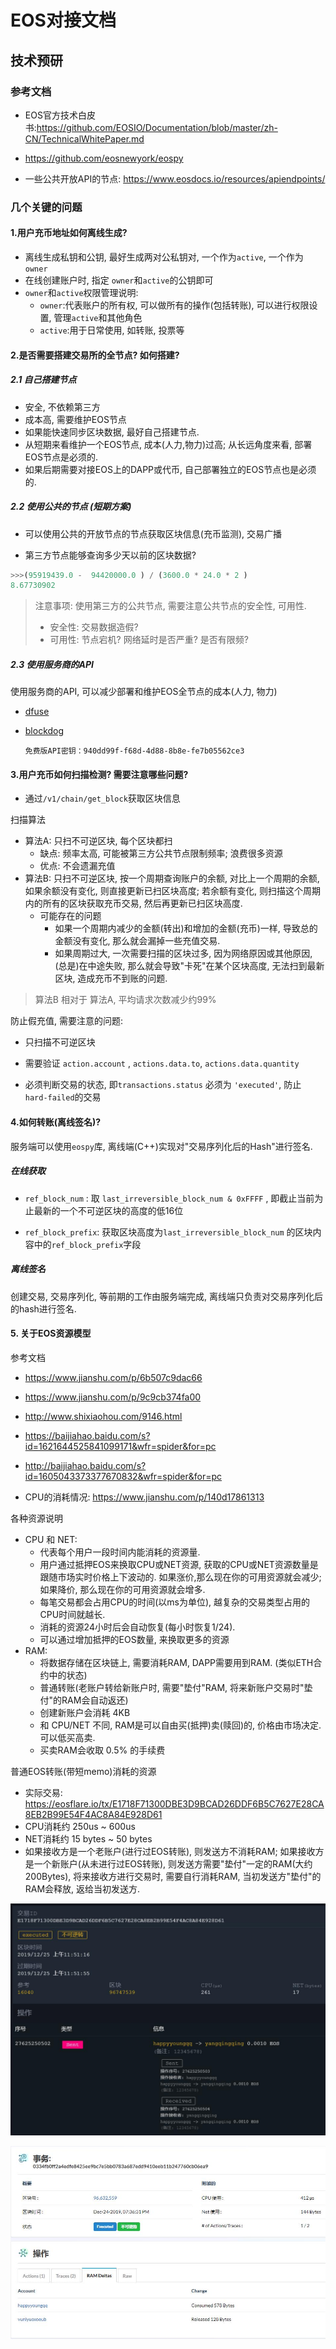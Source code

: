 # EOS对接文档

## 技术预研

### 参考文档

- EOS官方技术白皮书:https://github.com/EOSIO/Documentation/blob/master/zh-CN/TechnicalWhitePaper.md

- https://github.com/eosnewyork/eospy
- 一些公共开放API的节点:  https://www.eosdocs.io/resources/apiendpoints/



### 几个关键的问题

#### 1.用户充币地址如何离线生成?

- 离线生成私钥和公钥, 最好生成两对公私钥对, 一个作为`active`, 一个作为`owner` 
- 在线创建账户时, 指定  `owner`和`active`的公钥即可
- `owner`和`active`权限管理说明:
  - `owner`:代表账户的所有权, 可以做所有的操作(包括转账), 可以进行权限设置, 管理`active`和其他角色
  - `active`:用于日常使用, 如转账, 投票等



#### 2.是否需要搭建交易所的全节点? 如何搭建?

##### 2.1 自己搭建节点

- 安全, 不依赖第三方
- 成本高, 需要维护EOS节点
- 如果能快速同步区块数据, 最好自己搭建节点.
- 从短期来看维护一个EOS节点, 成本(人力,物力)过高;  从长远角度来看, 部署EOS节点是必须的.
- 如果后期需要对接EOS上的DAPP或代币, 自己部署独立的EOS节点也是必须的.

##### 2.2 使用公共的节点 (短期方案)

- 可以使用公共的开放节点的节点获取区块信息(充币监测), 交易广播

- 第三方节点能够查询多少天以前的区块数据?

```python
>>>(95919439.0 -  94420000.0 ) / (3600.0 * 24.0 * 2 ) 
8.67730902
```

> 注意事项: 使用第三方的公共节点, 需要注意公共节点的安全性, 可用性.
>
> - 安全性: 交易数据造假?
> - 可用性: 节点宕机? 网络延时是否严重? 是否有限频? 



##### 2.3 使用服务商的API

使用服务商的API, 可以减少部署和维护EOS全节点的成本(人力, 物力)

- [dfuse](https://www.dfuse.io/zh/)

- [blockdog](https://www.blockdog.com/)

  ```
  免费版API密钥：940dd99f-f68d-4d88-8b8e-fe7b05562ce3
  ```

  

#### 3.用户充币如何扫描检测? 需要注意哪些问题?

- 通过`/v1/chain/get_block`获取区块信息



扫描算法

- 算法A:  只扫不可逆区块, 每个区块都扫
  - 缺点: 频率太高, 可能被第三方公共节点限制频率; 浪费很多资源
  - 优点: 不会遗漏充值
- 算法B: 只扫不可逆区块, 按一个周期查询账户的余额, 对比上一个周期的余额, 如果余额没有变化, 则直接更新已扫区块高度;  若余额有变化, 则扫描这个周期内的所有的区块获取充币交易, 然后再更新已扫区块高度.
  - 可能存在的问题
    -  如果一个周期内减少的金额(转出)和增加的金额(充币)一样, 导致总的金额没有变化, 那么就会漏掉一些充值交易.
    - 如果周期过大, 一次需要扫描的区块过多, 因为网络原因或其他原因, (总是)在中途失败, 那么就会导致"卡死"在某个区块高度, 无法扫到最新区块, 造成充币不到账的问题.



> 算法B 相对于 算法A, 平均请求次数减少约99%



防止假充值, 需要注意的问题:

- 只扫描不可逆区块

- 需要验证 `action.account` , `actions.data.to`, `actions.data.quantity`

- 必须判断交易的状态, 即`transactions.status` 必须为 `'executed'`, 防止 `hard-failed`的交易



#### 4.如何转账(离线签名)?

服务端可以使用`eospy`库,  离线端(C++)实现对"交易序列化后的Hash"进行签名.

##### 在线获取

- `ref_block_num` : 取 `last_irreversible_block_num & 0xFFFF` , 即截止当前为止最新的一个不可逆区块的高度的低16位

- `ref_block_prefix`: 获取区块高度为`last_irreversible_block_num` 的区块内容中的`ref_block_prefix`字段



##### 离线签名

创建交易, 交易序列化, 等前期的工作由服务端完成,  离线端只负责对交易序列化后的hash进行签名.



#### 5. 关于EOS资源模型

参考文档

- https://www.jianshu.com/p/6b507c9dac66

- https://www.jianshu.com/p/9c9cb374fa00
- http://www.shixiaohou.com/9146.html
- https://baijiahao.baidu.com/s?id=1621644525841099171&wfr=spider&for=pc

- http://baijiahao.baidu.com/s?id=1605043373377670832&wfr=spider&for=pc
- CPU的消耗情况:  https://www.jianshu.com/p/140d17861313



各种资源说明

- CPU 和 NET: 
  - 代表每个用户一段时间内能消耗的资源量. 
  - 用户通过抵押EOS来换取CPU或NET资源, 获取的CPU或NET资源数量是跟随市场实时价格上下波动的. 如果涨价,那么现在你的可用资源就会减少; 如果降价, 那么现在你的可用资源就会增多. 
  - 每笔交易都会占用CPU的时间(以ms为单位),  越复杂的交易类型占用的CPU时间就越长.
  - 消耗的资源24小时后会自动恢复(每小时恢复1/24).
  - 可以通过增加抵押的EOS数量, 来换取更多的资源
- RAM: 
  - 将数据存储在区块链上, 需要消耗RAM, DAPP需要用到RAM. (类似ETH合约中的状态)
  - 普通转账(老账户转给新账户时, 需要"垫付"RAM, 将来新账户交易时"垫付"的RAM会自动返还)
  - 创建新账户会消耗 4KB
  - 和 CPU/NET 不同,  RAM是可以自由买(抵押)卖(赎回)的, 价格由市场决定.  可以低买高卖.
  - 买卖RAM会收取 0.5% 的手续费



普通EOS转账(带短memo)消耗的资源

- 实际交易: https://eosflare.io/tx/E1718F71300DBE3D9BCAD26DDF6B5C7627E28CA8EB2B99E54F4AC8A84E928D61
- CPU消耗约  250us ~ 600us
- NET消耗约  15 bytes ~  50 bytes
- 如果接收方是一个老账户(进行过EOS转账), 则发送方不消耗RAM;  如果接收方是一个新账户(从未进行过EOS转账), 则发送方需要"垫付"一定的RAM(大约200Bytes),  将来接收方进行交易时, 需要自行消耗RAM, 当初发送方"垫付"的RAM会释放, 返给当初发送方.

![](./img/普通EOS转账资源消耗.jpg)



![](./img/垫付RAM.jpg)
